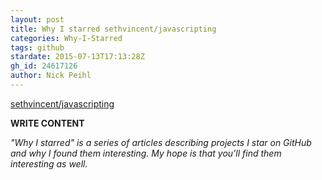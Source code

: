 ```yaml
---
layout: post
title: Why I starred sethvincent/javascripting
categories: Why-I-Starred
tags: github
stardate: 2015-07-13T17:13:28Z
gh_id: 24617126
author: Nick Peihl
---
```


[sethvincent/javascripting](star.repo.html_url)

**WRITE CONTENT**

*"Why I starred" is a series of articles describing projects I star on GitHub and why I found them interesting. My hope is that you'll find them interesting as well.*

